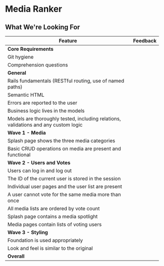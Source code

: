 # Media Ranker
## What We're Looking For

Feature | Feedback
---     | ---
**Core Requirements** |
Git hygiene |
Comprehension questions	|
**General** |
Rails fundamentals (RESTful routing, use of named paths) |
Semantic HTML |
Errors are reported to the user |
Business logic lives in the models |
Models are thoroughly tested, including relations, validations and any custom logic |
**Wave 1 - Media** |
Splash page shows the three media categories |
Basic CRUD operations on media are present and functional |
**Wave 2 - Users and Votes** |
Users can log in and log out |
The ID of the current user is stored in the session |
Individual user pages and the user list are present |
A user cannot vote for the same media more than once |
All media lists are ordered by vote count |
Splash page contains a media spotlight |
Media pages contain lists of voting users |
**Wave 3 - Styling** |
Foundation is used appropriately |
Look and feel is similar to the original |
**Overall** |
